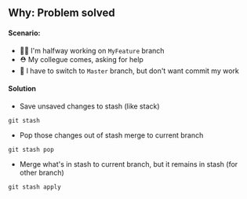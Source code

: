 ## Why: Problem solved
#### Scenario:
  - 🏃‍♀️ I'm halfway working on `MyFeature` branch
  - ⛑️ My collegue comes, asking for help
  - 💱 I have to switch to `Master` branch, but don't want commit my work

#### Solution
- Save unsaved changes to stash (like stack)
```console
git stash
```
- Pop those changes out of stash merge to current branch
```console
git stash pop
```
- Merge what's in stash to current branch, but it remains in stash (for other branch)
```console
git stash apply
```
